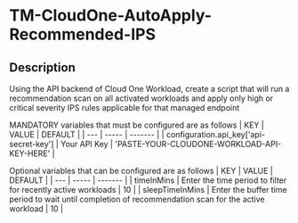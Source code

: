 # TM-CloudOne-AutoApply-Recommended-IPS

## Description 

Using the API backend of Cloud One Workload, create a script that will run a recommendation scan on all activated workloads and apply only high or critical severity IPS rules applicable for that managed endpoint

MANDATORY variables that must be configured are as follows
| KEY  | VALUE | DEFAULT | 
| ---  | ----- | ------- | 
| configuration.api_key['api-secret-key'] | Your API Key | 'PASTE-YOUR-CLOUDONE-WORKLOAD-API-KEY-HERE' | 

Optional variables that can be configured are as follows
| KEY  | VALUE | DEFAULT | 
| ---  | ----- | ------- | 
| timeInMins | Enter the time period to filter for recently active workloads | 10 | 
| sleepTimeInMins | Enter the buffer time period to wait until completion of recommendation scan for the active workload | 10 | 
